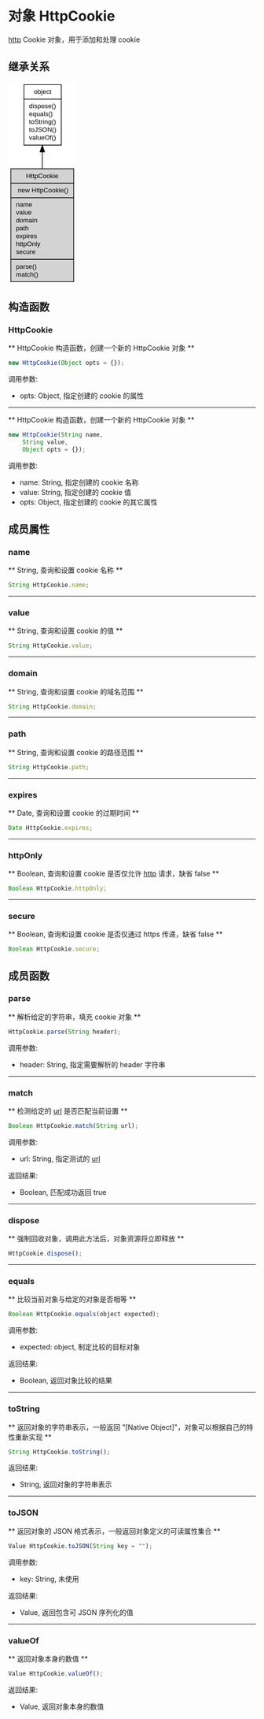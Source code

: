 # 对象 HttpCookie
[http](../../module/ifs/http.md) Cookie 对象，用于添加和处理 cookie

## 继承关系
<div class="inherits"><svg width="104pt" height="308pt" viewBox="0.00 0.00 104.00 308.00" xmlns="http://www.w3.org/2000/svg" xmlns:xlink="http://www.w3.org/1999/xlink">
<g id="graph0" class="graph" transform="scale(1 1) rotate(0) translate(4 304)">
<title>%0</title>
<polygon fill="#ffffff" stroke="transparent" points="-4,4 -4,-304 100,-304 100,4 -4,4"/>
<!-- object -->
<g id="node1" class="node">
<title>object</title>
<g id="a_node1"><a xlink:href="object.md" xlink:title="object">
<polygon fill="#ffffff" stroke="transparent" points="19.5,-208 19.5,-300 76.5,-300 76.5,-208 19.5,-208"/>
<polygon fill="none" stroke="#000000" points="20,-278 20,-300 77,-300 77,-278 20,-278"/>
<text text-anchor="start" x="35.1625" y="-286" font-family="Helvetica,sans-Serif" font-size="10.00" fill="#000000">object</text>
<polygon fill="none" stroke="#000000" points="20,-208 20,-278 77,-278 77,-208 20,-208"/>
<text text-anchor="start" x="25" y="-264" font-family="Helvetica,sans-Serif" font-size="10.00" fill="#000000"> dispose()</text>
<text text-anchor="start" x="25" y="-252" font-family="Helvetica,sans-Serif" font-size="10.00" fill="#000000"> equals()</text>
<text text-anchor="start" x="25" y="-240" font-family="Helvetica,sans-Serif" font-size="10.00" fill="#000000"> toString()</text>
<text text-anchor="start" x="25" y="-228" font-family="Helvetica,sans-Serif" font-size="10.00" fill="#000000"> toJSON()</text>
<text text-anchor="start" x="25" y="-216" font-family="Helvetica,sans-Serif" font-size="10.00" fill="#000000"> valueOf()</text>
</a>
</g>
</g>
<!-- HttpCookie -->
<g id="node2" class="node">
<title>HttpCookie</title>
<g id="a_node2"><a xlink:title="HttpCookie">
<polygon fill="#d3d3d3" stroke="transparent" points="0,0 0,-172 96,-172 96,0 0,0"/>
<polygon fill="none" stroke="#000000" points="0,-150 0,-172 96,-172 96,-150 0,-150"/>
<text text-anchor="start" x="23.2745" y="-158" font-family="Helvetica,sans-Serif" font-size="10.00" fill="#000000">HttpCookie</text>
<polygon fill="none" stroke="#000000" points="0,-128 0,-150 96,-150 96,-128 0,-128"/>
<text text-anchor="start" x="5" y="-136" font-family="Helvetica,sans-Serif" font-size="10.00" fill="#000000">  new HttpCookie()</text>
<polygon fill="none" stroke="#000000" points="0,-34 0,-128 96,-128 96,-34 0,-34"/>
<text text-anchor="start" x="5" y="-114" font-family="Helvetica,sans-Serif" font-size="10.00" fill="#000000"> name</text>
<text text-anchor="start" x="5" y="-102" font-family="Helvetica,sans-Serif" font-size="10.00" fill="#000000"> value</text>
<text text-anchor="start" x="5" y="-90" font-family="Helvetica,sans-Serif" font-size="10.00" fill="#000000"> domain</text>
<text text-anchor="start" x="5" y="-78" font-family="Helvetica,sans-Serif" font-size="10.00" fill="#000000"> path</text>
<text text-anchor="start" x="5" y="-66" font-family="Helvetica,sans-Serif" font-size="10.00" fill="#000000"> expires</text>
<text text-anchor="start" x="5" y="-54" font-family="Helvetica,sans-Serif" font-size="10.00" fill="#000000"> httpOnly</text>
<text text-anchor="start" x="5" y="-42" font-family="Helvetica,sans-Serif" font-size="10.00" fill="#000000"> secure</text>
<polygon fill="none" stroke="#000000" points="0,0 0,-34 96,-34 96,0 0,0"/>
<text text-anchor="start" x="5" y="-20" font-family="Helvetica,sans-Serif" font-size="10.00" fill="#000000"> parse()</text>
<text text-anchor="start" x="5" y="-8" font-family="Helvetica,sans-Serif" font-size="10.00" fill="#000000"> match()</text>
</a>
</g>
</g>
<!-- object&#45;&gt;HttpCookie -->
<g id="edge1" class="edge">
<title>object-&gt;HttpCookie</title>
<path fill="none" stroke="#000000" d="M48,-197.5238C48,-189.3438 48,-180.7723 48,-172.1704"/>
<polygon fill="#000000" stroke="#000000" points="44.5001,-197.6485 48,-207.6485 51.5001,-197.6486 44.5001,-197.6485"/>
</g>
</g>
</svg></div>

## 构造函数
        
### HttpCookie
** HttpCookie 构造函数，创建一个新的 HttpCookie 对象 **

```JavaScript
new HttpCookie(Object opts = {});
```

调用参数:
* opts: Object, 指定创建的 cookie 的属性

--------------------------
** HttpCookie 构造函数，创建一个新的 HttpCookie 对象 **

```JavaScript
new HttpCookie(String name,
    String value,
    Object opts = {});
```

调用参数:
* name: String, 指定创建的 cookie 名称
* value: String, 指定创建的 cookie 值
* opts: Object, 指定创建的 cookie 的其它属性

## 成员属性
        
### name
** String, 查询和设置 cookie 名称 **

```JavaScript
String HttpCookie.name;
```

--------------------------
### value
** String, 查询和设置 cookie 的值 **

```JavaScript
String HttpCookie.value;
```

--------------------------
### domain
** String, 查询和设置 cookie 的域名范围 **

```JavaScript
String HttpCookie.domain;
```

--------------------------
### path
** String, 查询和设置 cookie 的路径范围 **

```JavaScript
String HttpCookie.path;
```

--------------------------
### expires
** Date, 查询和设置 cookie 的过期时间 **

```JavaScript
Date HttpCookie.expires;
```

--------------------------
### httpOnly
** Boolean, 查询和设置 cookie 是否仅允许 [http](../../module/ifs/http.md) 请求，缺省 false **

```JavaScript
Boolean HttpCookie.httpOnly;
```

--------------------------
### secure
** Boolean, 查询和设置 cookie 是否仅通过 https 传递，缺省 false **

```JavaScript
Boolean HttpCookie.secure;
```

## 成员函数
        
### parse
** 解析给定的字符串，填充 cookie 对象 **

```JavaScript
HttpCookie.parse(String header);
```

调用参数:
* header: String, 指定需要解析的 header 字符串

--------------------------
### match
** 检测给定的 [url](../../module/ifs/url.md) 是否匹配当前设置 **

```JavaScript
Boolean HttpCookie.match(String url);
```

调用参数:
* url: String, 指定测试的 [url](../../module/ifs/url.md)

返回结果:
* Boolean, 匹配成功返回 true

--------------------------
### dispose
** 强制回收对象，调用此方法后，对象资源将立即释放 **

```JavaScript
HttpCookie.dispose();
```

--------------------------
### equals
** 比较当前对象与给定的对象是否相等 **

```JavaScript
Boolean HttpCookie.equals(object expected);
```

调用参数:
* expected: object, 制定比较的目标对象

返回结果:
* Boolean, 返回对象比较的结果

--------------------------
### toString
** 返回对象的字符串表示，一般返回 "[Native Object]"，对象可以根据自己的特性重新实现 **

```JavaScript
String HttpCookie.toString();
```

返回结果:
* String, 返回对象的字符串表示

--------------------------
### toJSON
** 返回对象的 JSON 格式表示，一般返回对象定义的可读属性集合 **

```JavaScript
Value HttpCookie.toJSON(String key = "");
```

调用参数:
* key: String, 未使用

返回结果:
* Value, 返回包含可 JSON 序列化的值

--------------------------
### valueOf
** 返回对象本身的数值 **

```JavaScript
Value HttpCookie.valueOf();
```

返回结果:
* Value, 返回对象本身的数值

